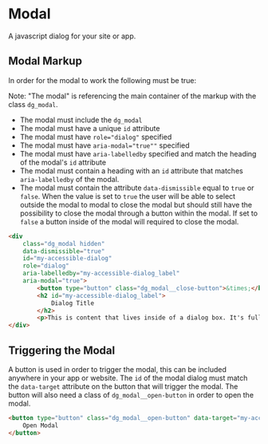 # Modal

A javascript dialog for your site or app.

## Modal Markup

In order for the modal to work the following must be true:

Note: "The modal" is referencing the main container of the markup with the class `dg_modal`.

- The modal must include the `dg_modal`
- The modal must have a unique `id` attribute
- The modal must have `role="dialog"` specified
- The modal must have `aria-modal="true""` specified
- The modal must have `aria-labelledby` specified and match the heading of the modal's `id` attribute
- The modal must contain a heading with an `id` attribute that matches `aria-labelledby` of the modal.
- The modal must contain the attribute `data-dismissible` equal to `true` or `false`. When the value is set to `true` the user will be able to select outside the modal to modal to close the modal but should still have the possibility to close the modal through a button within the modal. If set to `false` a button inside of the modal will required to close the modal.


```html
<div
    class="dg_modal hidden"
    data-dismissible="true"
    id="my-accessible-dialog"
    role="dialog"
    aria-labelledby="my-accessible-dialog_label"
    aria-modal="true">
        <button type="button" class="dg_modal__close-button">&times;</button>
        <h2 id="my-accessible-dialog_label">
            Dialog Title
        </h2>
        <p>This is content that lives inside of a dialog box. It's fully accessible which makes our users happy. And because it's inside of a dialog that pops up, it makes our designers and UX people happy as well.</p>
</div>
```

## Triggering the Modal

A button is used in order to trigger the modal, this can be included anywhere in your app or website. The `id` of the modal dialog must match the `data-target` attribute on the button that will trigger the modal. The button will also need a class of `dg_modal__open-button` in order to open the modal.

```html
<button type="button" class="dg_modal__open-button" data-target="my-accessible-dialog">
    Open Modal
</button>
```
